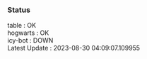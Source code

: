 ### Status


table : OK  
hogwarts : OK  
icy-bot : DOWN  
Latest Update : 2023-08-30 04:09:07.109955
